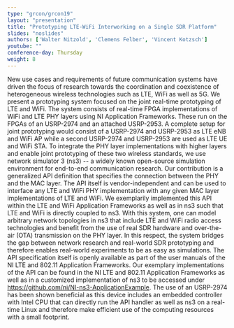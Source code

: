 ```yaml
---
type: "grcon/grcon19"
layout: "presentation"
title: "Prototyping LTE-WiFi Interworking on a Single SDR Platform"
slides: "noslides"
authors: ['Walter Nitzold', 'Clemens Felber', 'Vincent Kotzsch']
youtube: ""
conference-day: Thursday
weight: 8
---
```

New use cases and requirements of future communication systems have driven the focus of research towards the coordination and coexistence of heterogeneous wireless technologies such as LTE, WiFi as well as 5G. 
We present a prototyping system focused on the joint real-time prototyping of LTE and WiFi. The system consists of real-time FPGA implementations of WiFi and LTE PHY layers using NI Application Frameworks. These run on the FPGAs of an USRP-2974 and an attached USRP-2953. A complete setup for joint prototyping would consist of a USRP-2974 and USRP-2953 as LTE eNB and WiFi AP while a second USRP-2974 and USRP-2953 are used as LTE UE and WiFi STA. 
To integrate the PHY layer implementations with higher layers and enable joint prototyping of these two wireless standards, we use network simulator 3 (ns3) -- a widely known open-source simulation environment for end-to-end communication research. 
Our contribution is a generalized API definition that specifies the connection between the PHY and the MAC layer. The API itself is vendor-independent and can be used to interface any LTE and WiFi PHY implementation with any given MAC layer implementations of LTE and WiFi.
We exemplarily implemented this API within the LTE and WiFi Application Frameworks as well as in ns3 such that LTE and WiFi is directly coupled to ns3. With this system, one can model arbitrary network topologies in ns3 that include LTE and WiFi radio access technologies and benefit from the use of real SDR hardware and over-the-air (OTA) transmission on the PHY layer. In this respect, the system bridges the gap between network research and real-world SDR prototyping and therefore enables real-world experiments to be as easy as simulations.
The API specification itself is openly available as part of the user manuals of the NI LTE and 802.11 Application Frameworks. Our exemplary implementations of the API can be found in the NI LTE and 802.11 Application Frameworks as well as in a customized implementation of ns3 to be accessed under https://github.com/ni/NI-ns3-ApplicationExample.
The use of an USRP-2974 has been shown beneficial as this device includes an embedded controller with Intel CPU that can directly run the API handler as well as ns3 on a real-time Linux and therefore make efficient use of the computing resources with a small footprint.
